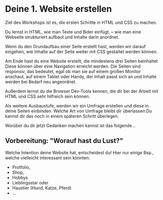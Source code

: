 # Deine 1. Website erstellen

Ziel des Workshops ist es, die ersten Schritte in HTML und CSS zu machen.

Du lernst in HTML, wie man Texte und Bider einfügt, – wie man eine Webseite strukturiert aufbaut und Inhalte darin anordnet.

Wenn du den Grundaufbau einer Seite erstellt hast, werden wir darauf eingehen, wie Inhalte auf der Seite weiter mit CSS gestaltet werden können.

Am Ende hast du eine Website erstellt, die mindestens drei Seiten beinhaltet Diese können über eine Navigation erreicht werden.
Die Seiten sind responsiv, das bedeutet, egal ob man sie auf einem großen Monitor anschaut, auf einem Tablet oder Handy, der Inhalt passt sich an und Inhalte werden bei Bedarf neu angeordnet.

Außerdem lernst du die Browser Dev-Tools kennen, die dir bei der Arbeit mit HTML und CSS sehr hilfreich sein können.

Als weitere Ausbaustufe, werden wir ein Umfrage erstellen und diese in deine Seiten einbinden. Welche Art von Umfrage bleibt dir überlassen.Du kannst dir das noch in einem späteren Schritt überlegen.

Worüber du dir jetzt Gedanken machen kannst ist das folgende...


## Vorbereitung: "Worauf hast du Lust?"

Welche Intention deine Website hat, entscheidest du!
Hier nur einige Bsp., welche vielleicht interessant sein könnten:

- Protfolio,
- Shop,
- Hobbys
- Lieblingsstar oder
- Haustier (Hund, Katze, Pferd)
- ...



